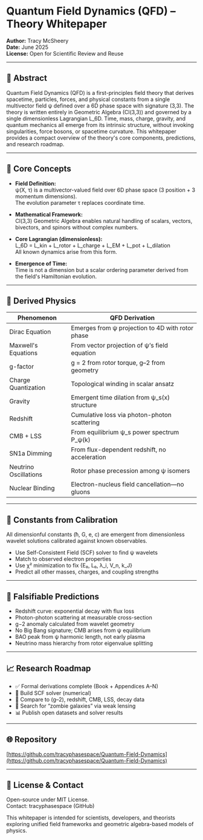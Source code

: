 # Quantum Field Dynamics (QFD) – Theory Whitepaper

**Author:** Tracy McSheery  
**Date:** June 2025  
**License:** Open for Scientific Review and Reuse

---

## 🧠 Abstract

Quantum Field Dynamics (QFD) is a first-principles field theory that derives spacetime, particles, forces, and physical constants from a single multivector field ψ defined over a 6D phase space with signature (3,3). The theory is written entirely in Geometric Algebra (Cl(3,3)) and governed by a single dimensionless Lagrangian L_6D. Time, mass, charge, gravity, and quantum mechanics all emerge from its intrinsic structure, without invoking singularities, force bosons, or spacetime curvature. This whitepaper provides a compact overview of the theory's core components, predictions, and research roadmap.

---

## 🔑 Core Concepts

- **Field Definition:**  
  ψ(X, τ) is a multivector-valued field over 6D phase space (3 position + 3 momentum dimensions).  
  The evolution parameter τ replaces coordinate time.

- **Mathematical Framework:**  
  Cl(3,3) Geometric Algebra enables natural handling of scalars, vectors, bivectors, and spinors without complex numbers.

- **Core Lagrangian (dimensionless):**  
  L_6D = L_kin + L_rotor + L_charge + L_EM + L_pot + L_dilation  
  All known dynamics arise from this form.

- **Emergence of Time:**  
  Time is not a dimension but a scalar ordering parameter derived from the field's Hamiltonian evolution.

---

## 🔬 Derived Physics

| Phenomenon           | QFD Derivation                                |
|----------------------|-----------------------------------------------|
| Dirac Equation       | Emerges from ψ projection to 4D with rotor phase |
| Maxwell's Equations  | From vector projection of ψ’s field equation  |
| g-factor             | g = 2 from rotor torque, g–2 from geometry    |
| Charge Quantization  | Topological winding in scalar ansatz          |
| Gravity              | Emergent time dilation from ψ_s(x) structure  |
| Redshift             | Cumulative loss via photon-photon scattering  |
| CMB + LSS            | From equilibrium ψ_s power spectrum P_ψ(k)    |
| SN1a Dimming         | From flux-dependent redshift, no acceleration |
| Neutrino Oscillations| Rotor phase precession among ψ isomers        |
| Nuclear Binding      | Electron-nucleus field cancellation—no gluons |

---

## 📐 Constants from Calibration

All dimensionful constants (ħ, G, e, c) are emergent from dimensionless wavelet solutions calibrated against known observables.

- Use Self-Consistent Field (SCF) solver to find ψ wavelets
- Match to observed electron properties
- Use χ² minimization to fix {E₀, L₀, λ_i, V_n, k_J}
- Predict all other masses, charges, and coupling strengths

---

## 🔬 Falsifiable Predictions

- Redshift curve: exponential decay with flux loss
- Photon-photon scattering at measurable cross-section
- g−2 anomaly calculated from wavelet geometry
- No Big Bang signature; CMB arises from ψ equilibrium
- BAO peak from ψ harmonic length, not early plasma
- Neutrino mass hierarchy from rotor eigenvalue splitting

---

## 📈 Research Roadmap

- ✅ Formal derivations complete (Book + Appendices A–N)
- 🧩 Build SCF solver (numerical)
- 🧪 Compare to (g–2), redshift, CMB, LSS, decay data
- 🔭 Search for “zombie galaxies” via weak lensing
- 📊 Publish open datasets and solver results

---

## 🌐 Repository

[https://github.com/tracyphasespace/Quantum-Field-Dynamics](https://github.com/tracyphasespace/Quantum-Field-Dynamics)

---

## 🧾 License & Contact

Open-source under MIT License.  
Contact: tracyphasespace (GitHub)

This whitepaper is intended for scientists, developers, and theorists exploring unified field frameworks and geometric algebra-based models of physics.

